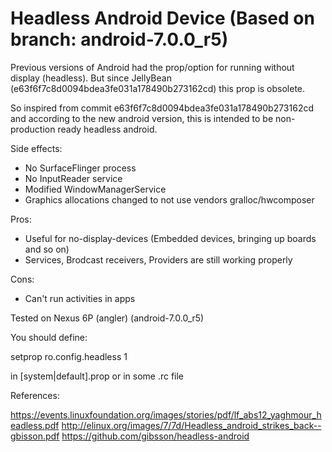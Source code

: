 Headless Android Device (Based on branch: android-7.0.0_r5)
====================================================================

Previous versions of Android had the prop/option for running without display 
(headless). But since JellyBean (e63f6f7c8d0094bdea3fe031a178490b273162cd) 
this prop is obsolete.

So inspired from commit e63f6f7c8d0094bdea3fe031a178490b273162cd and according
to the new android version, this is intended to be non-production ready headless
android.


Side effects:

* No SurfaceFlinger process
* No InputReader service
* Modified WindowManagerService
* Graphics allocations changed to not use vendors gralloc/hwcomposer

Pros:

* Useful for no-display-devices (Embedded devices, bringing up boards and so on)
* Services, Brodcast receivers, Providers are still working properly

Cons:

* Can't run activities in apps

Tested on Nexus 6P (angler) (android-7.0.0_r5)

You should define:

setprop ro.config.headless 1

in [system|default].prop or in some .rc file

References:

https://events.linuxfoundation.org/images/stories/pdf/lf_abs12_yaghmour_headless.pdf
http://elinux.org/images/7/7d/Headless_android_strikes_back--gbisson.pdf
https://github.com/gibsson/headless-android
